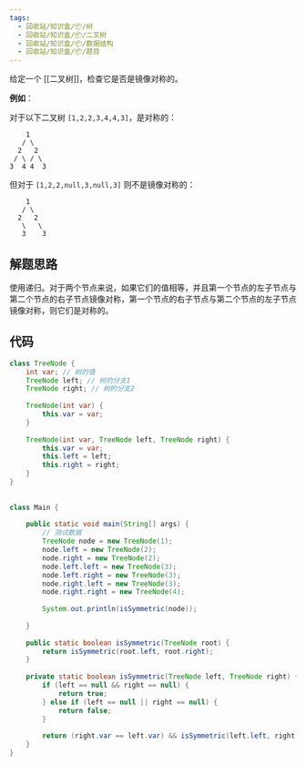 ```yaml
---
tags:
  - 回收站/知识盒/📦/树
  - 回收站/知识盒/📦/二叉树
  - 回收站/知识盒/📦/数据结构
  - 回收站/知识盒/📦/题目
---
```


给定一个 [[二叉树]]，检查它是否是镜像对称的。

**例如**：

对于以下二叉树 `[1,2,2,3,4,4,3]`，是对称的：

```
    1
   / \
  2   2
 / \ / \
3  4 4  3
```

但对于 `[1,2,2,null,3,null,3]` 则不是镜像对称的：

```
    1
   / \
  2   2
   \   \
   3    3
```

## 解题思路

使用递归。对于两个节点来说，如果它们的值相等，并且第一个节点的左子节点与第二个节点的右子节点镜像对称，第一个节点的右子节点与第二个节点的左子节点镜像对称，则它们是对称的。

## 代码

```Java
class TreeNode {  
    int var; // 树的值  
    TreeNode left; // 树的分支1  
    TreeNode right; // 树的分支2  
  
    TreeNode(int var) {  
        this.var = var;  
    }  
  
    TreeNode(int var, TreeNode left, TreeNode right) {  
        this.var = var;  
        this.left = left;  
        this.right = right;  
    }  
}  
  
  
class Main {  
  
    public static void main(String[] args) {  
		// 测试数据
        TreeNode node = new TreeNode(1);  
        node.left = new TreeNode(2);  
        node.right = new TreeNode(2);  
        node.left.left = new TreeNode(3);  
        node.left.right = new TreeNode(3);  
        node.right.left = new TreeNode(3);  
        node.right.right = new TreeNode(4);  
  
        System.out.println(isSymmetric(node));  
  
    }  
  
    public static boolean isSymmetric(TreeNode root) {  
        return isSymmetric(root.left, root.right);  
    }  
  
    private static boolean isSymmetric(TreeNode left, TreeNode right) {  
        if (left == null && right == null) {  
            return true;  
        } else if (left == null || right == null) {  
            return false;  
        }  
  
        return (right.var == left.var) && isSymmetric(left.left, right.right) && isSymmetric(left.right, right.left);  
    }  
}
```
